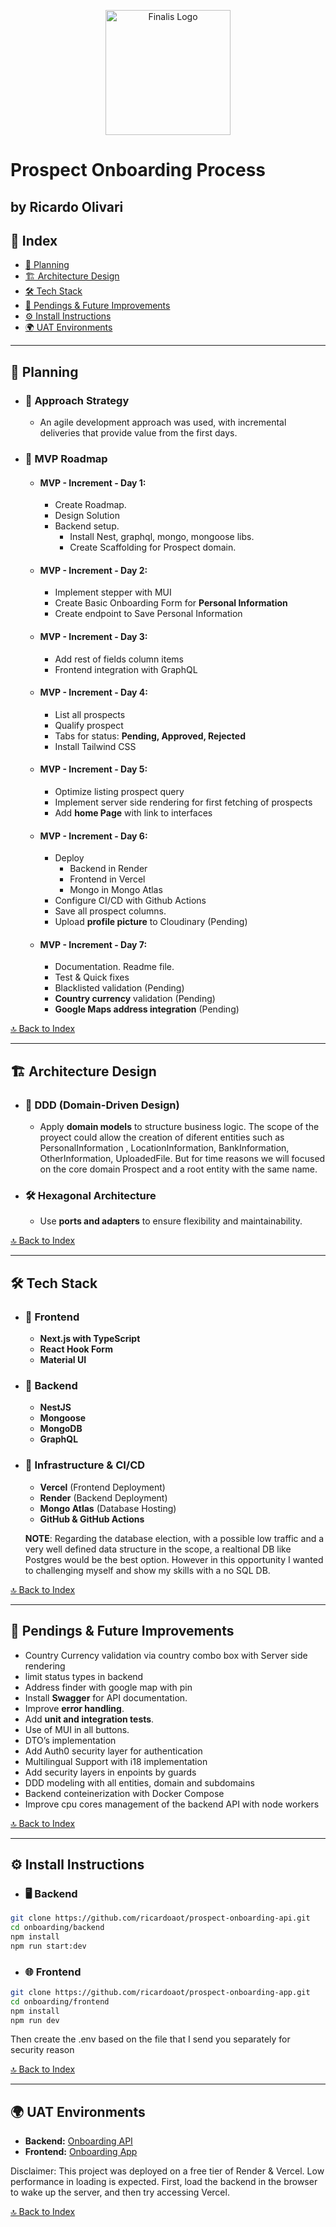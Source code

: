 <p align="center">
  <a href="https://www.finalis.com//" target="blank"><img src="https://cdn.prod.website-files.com/63358611d4c8ab8cb0b5a30e/6335b5d1071432ea9613d2be_Logo-Finalks-White.svg" width="200" alt="Finalis Logo" /></a>
</p>

# Prospect Onboarding Process
## by Ricardo Olivari

## 📖 Index
- [📝 Planning](#-planning)
- [🏗️ Architecture Design](#-architecture-design)
- [🛠️ Tech Stack](#-tech-stack)
- [🔮 Pendings & Future Improvements](#-pendings--future-improvements)
- [⚙️ Install Instructions](#-install-instructions)
- [🌍 UAT Environments](#-uat-environments)

---


## 📝 Planning

  - ### 🚀 Approach Strategy
    - An agile development approach was used, with incremental deliveries that provide value from the first days.

  - ### 📅 MVP Roadmap
    - #### MVP - Increment - Day 1:
      - Create Roadmap.
      - Design Solution
      - Backend setup. 
        - Install Nest, graphql, mongo, mongoose libs. 
        - Create Scaffolding for Prospect domain.

    - #### MVP - Increment - Day 2:
      - Implement stepper with MUI
      - Create Basic Onboarding Form for **Personal Information**
      - Create endpoint to Save Personal Information

    - #### MVP - Increment - Day 3:
      - Add rest of fields column items
      - Frontend integration with GraphQL

    - #### MVP - Increment - Day 4:
      - List all prospects
      - Qualify prospect
      - Tabs for status: **Pending, Approved, Rejected**
      - Install Tailwind CSS

    - #### MVP - Increment - Day 5:
      - Optimize listing prospect query
      - Implement server side rendering for first fetching of prospects
      - Add **home Page** with link to interfaces


    - #### MVP - Increment - Day 6:
      - Deploy 
        - Backend in Render
        - Frontend in Vercel
        - Mongo in Mongo Atlas
      - Configure CI/CD with Github Actions
      - Save all prospect columns.
      - Upload **profile picture** to Cloudinary (Pending)

    - #### MVP - Increment - Day 7:
      - Documentation. Readme file.
      - Test & Quick fixes
      - Blacklisted validation (Pending)
      - **Country currency** validation (Pending)
      - **Google Maps address integration** (Pending)

[🔝 Back to Index](#-index)

---

## 🏗️ Architecture Design

  - ### 📂 DDD (Domain-Driven Design)
    - Apply **domain models** to structure business logic. The scope of the proyect could allow the creation of diferent entities such as PersonalInformation , LocationInformation, BankInformation, OtherInformation, UploadedFile. But for time reasons we will focused on the
    core domain Prospect and a root entity with the same name. 

  - ### 🛠️ Hexagonal Architecture
    - Use **ports and adapters** to ensure flexibility and maintainability.

  [🔝 Back to Index](#-index)

---

## 🛠️ Tech Stack

  - ### 📌 Frontend
    - **Next.js with TypeScript**
    - **React Hook Form**
    - **Material UI**

  - ### 📌 Backend
    - **NestJS**
    - **Mongoose**
    - **MongoDB**
    - **GraphQL**

  - ### 📌 Infrastructure & CI/CD
    - **Vercel** (Frontend Deployment)
    - **Render** (Backend Deployment)
    - **Mongo Atlas** (Database Hosting)
    - **GitHub & GitHub Actions**

    **NOTE**: Regarding the database election, with a possible low traffic and a very well defined data structure in the scope, a realtional DB like Postgres would be the best option. However in this opportunity I wanted to challenging myself and show my skills with a no SQL DB.

[🔝 Back to Index](#-index)

---

## 🔮 Pendings & Future Improvements
  - Country Currency validation via country combo box with Server side rendering 
  - limit status types in backend
  - Address finder  with google map with pin
  - Install **Swagger** for API documentation.
  - Improve **error handling**.
  - Add **unit and integration tests**.
  - Use of MUI in all buttons.
  - DTO’s implementation
  - Add Auth0 security layer for authentication
  - Multilingual Support with i18 implementation
  - Add security layers in enpoints by guards
  - DDD modeling with all entities, domain and subdomains
  - Backend conteinerization with Docker Compose
  - Improve cpu cores management of the backend API with node workers

[🔝 Back to Index](#-index)

---

## ⚙️ Install Instructions

- ### 🖥️ Backend
```sh
git clone https://github.com/ricardoaot/prospect-onboarding-api.git
cd onboarding/backend
npm install
npm run start:dev
```

- ### 🌐 Frontend
```sh
git clone https://github.com/ricardoaot/prospect-onboarding-app.git
cd onboarding/frontend
npm install
npm run dev
```

Then create the .env based on the file that I send you separately for security reason 



[🔝 Back to Index](#-index)

---

## 🌍 UAT Environments

- **Backend:** [Onboarding API](https://prospect-onboarding-api.onrender.com)
- **Frontend:** [Onboarding App](https://prospect-onboarding-app.vercel.app)

Disclaimer: This project was deployed on a free tier of Render & Vercel. Low performance in loading is expected.
First, load the backend in the browser to wake up the server, and then try accessing Vercel.

[🔝 Back to Index](#-index)


